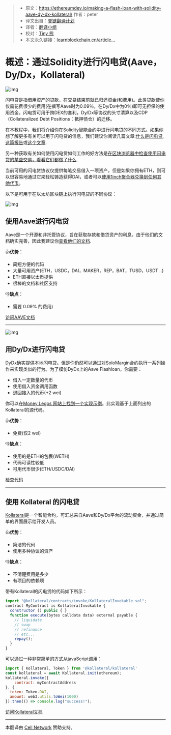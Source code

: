 > * 原文：https://ethereumdev.io/making-a-flash-loan-with-solidity-aave-dy-dx-kollateral/ 作者：peter
> * 译文出自：[登链翻译计划](https://github.com/lbc-team/Pioneer)
> * 译者：[翻译小组](https://learnblockchain.cn/people/412)
> * 校对：[Tiny 熊](https://learnblockchain.cn/people/15)
> * 本文永久链接：[learnblockchain.cn/article…](https://learnblockchain.cn/article/1)



# 概述：通过Solidity进行闪电贷(Aave，Dy/Dx，Kollateral)



![img](https://img.learnblockchain.cn/2020/12/16/ashloans.png)

闪电贷是指借用资产的贷款，在交易结束前就已归还资金(和费用)。此类贷款使你仅需花费很少的费用(在撰写Aave时为0.09％，在Dy/Dx中为0％)即可无担保的使用资金。闪电贷可用于跨DEX的套利，Dy/Dx等协议的头寸清算以及CDP（Collateralized Debt Positions：抵押债仓）的迁移。

在本教程中，我们将介绍你在Solidity智能合约中进行闪电贷的不同方式。如果你想了解更多有关可以用于闪电贷的信息，我们建议你阅读几篇文章:[什么是闪电贷](https://hedgetrade.com/what-are-defi-flash-loans/), [这篇报告](https://arxiv.org/pdf/2003.03810.pdf)或[这个文章](https://medium.com/aave/flash-loans-one-month-in-73bde954a239).

另一种获取有关如何使用闪电贷如何工作的好方法是[在区块浏览器中检查使用闪电贷的某些交易，看看它们都做了什么](https://aavewatch.now.sh/flash-loans).

当前可用的闪电贷协议仅提供每笔交易借入一项资产，但是如果你拥有ETH，则可以很容易地通过它来轻松铸造获得DAI，或者可以[使用1inch聚合器兑换到任何其他代币](https://learnblockchain.cn/article/1856)。

以下是可用于在以太坊区块链上执行闪电贷的不同协议：

![img](https://img.learnblockchain.cn/2020/12/16/11-56-55.png)

## 使用Aave进行闪电贷

Aave是一个开源和非托管协议，旨在获取存款和借贷资产的利息。由于他们的文档确实完善，因此我建议你[查看他们的文档](https://docs.aave.com/developers/tutorials/performing-a-flash-loan).



👍**优势**：

- 简短方便的代码
- 大量可用资产(ETH，USDC，DAI，MAKER，REP，BAT，TUSD，USDT ..)
- ETH直接以太币提供
- 很棒的文档和社区支持

👎**缺点**：

- 需要 0.09% 的费用)

[访问AAVE文档](https://docs.aave.com/developers/tutorials/performing-a-flash-loan)

------

![img](https://img.learnblockchain.cn/2020/12/16/1024x294.png)

## 用Dy/Dx进行闪电贷

DyDx确实提供本地闪电贷。但是你仍然可以通过对SoloMargin合约执行一系列操作来实现类似的行为。为了模仿DyDx上的Aave Flashloan，你需要：

- 借入一定数量的代币
- 使用借入资金调用函数
- 退回接入的代币(+2 wei)

你可以在[Money Legos 网站上找到一个实现示例](https://money-legos.studydefi.com/#/dydx)。此实现基于上面列出的Kollateral的源代码。

👍**优势**：

- 免费(仅2 wei)

👎**缺点**：

- 使用的是ETH的包裹(WETH)
- 代码可读性较低
- 可用代币很少(ETH/USDC/DAI)

[检查代码](https://money-legos.studydefi.com/#/dydx)

------

## 使用 Kollateral 的闪电贷

[Kollateral](https://www.kollateral.co/)是一个智能合约，可汇总来自Aave和Dy/Dx平台的流动资金，并通过简单的界面展示给开发人员。

👍**优势**：

- 简洁的代码
- 使用多种协议的资产

👎**缺点**：

- 不清楚费用是多少
- 有项目的依赖项

带有Kollateral的闪电贷的代码如下所示：

```javascript
import "@kollateral/contracts/invoke/KollateralInvokable.sol";
contract MyContract is KollateralInvokable {
  constructor () public { }
  function execute(bytes calldata data) external payable {
    // liquidate
    // swap
    // refinance
    // etc...
    repay();
  }
}
```

可以通过一种非常简单的方式从javaScript调用：

```javascript
import { Kollateral, Token } from '@kollateral/kollateral'
const kollateral = await Kollateral.init(ethereum);
kollateral.invoke({
    contract: myContractAddress
}, {
  token: Token.DAI,
  amount: web3.utils.toWei(1000)
}).then(() => console.log("success!");
```

[访问Kollateral文档](https://www.kollateral.co/)


------
本翻译由 [Cell Network](https://www.cellnetwork.io/?utm_souce=learnblockchain) 赞助支持。